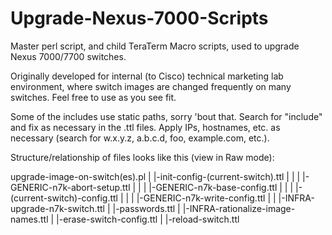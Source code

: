 Upgrade-Nexus-7000-Scripts
==========================

Master perl script, and child TeraTerm Macro scripts, used to upgrade Nexus 7000/7700 switches.

Originally developed for internal (to Cisco) technical marketing lab environment, where switch images are changed frequently on many switches. Feel free to use as you see fit.

Some of the includes use static paths, sorry 'bout that. Search for "include" and fix as necessary in the .ttl files. Apply IPs, hostnames, etc. as necessary (search for w.x.y.z, a.b.c.d, foo, example.com, etc.).

Structure/relationship of files looks like this (view in Raw mode):

upgrade-image-on-switch(es).pl
  |
  |-init-config-(current-switch).ttl
  |   |
  |   |-GENERIC-n7k-abort-setup.ttl
  |   |
  |   |-GENERIC-n7k-base-config.ttl
  |   |
  |   |-(current-switch)-config.ttl
  |   |
  |   |-GENERIC-n7k-write-config.ttl
  |
  |
  |-INFRA-upgrade-n7k-switch.ttl
      |
      |-passwords.ttl
      |
      |-INFRA-rationalize-image-names.ttl
      |
      |-erase-switch-config.ttl
      |
      |-reload-switch.ttl

